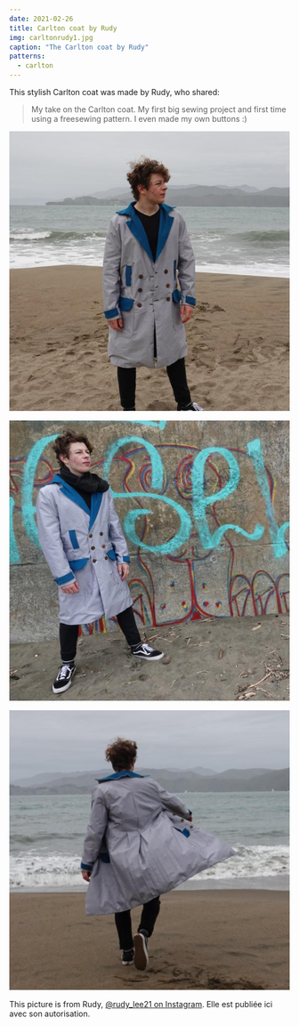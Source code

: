 ```yaml
---
date: 2021-02-26
title: Carlton coat by Rudy
img: carltonrudy1.jpg
caption: "The Carlton coat by Rudy"
patterns:
  - carlton
---
```


This stylish Carlton coat was made by Rudy, who shared:

> My take on the Carlton coat. My first big sewing project and first time using a freesewing pattern. I even made my own buttons :)

![Photo de l'avant](carltonrudy2.jpg)

![Buttoned view](carltonrudy3.jpg)

![Vue du dos](carltonrudy4.jpg)

<Note>

This picture is from Rudy, [@rudy_lee21 on Instagram](https://www.instagram.com/rudy_lee21/). Elle est publiée ici avec son autorisation.

</Note>
